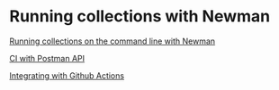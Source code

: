 # Running collections with Newman

[Running collections on the command line with Newman](https://learning.postman.com/docs/running-collections/using-newman-cli/command-line-integration-with-newman/)

[CI with Postman API](https://learning.postman.com/docs/running-collections/using-newman-cli/continuous-integration/)

[Integrating with Github Actions](https://github.com/marketplace/actions/newman-cli-postman-action)